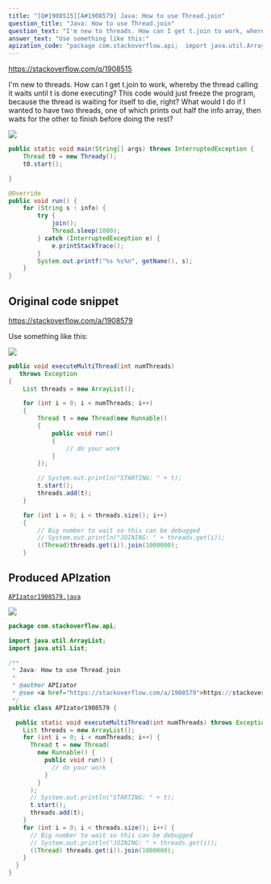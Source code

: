 ```yaml
---
title: "[Q#1908515][A#1908579] Java: How to use Thread.join"
question_title: "Java: How to use Thread.join"
question_text: "I'm new to threads. How can I get t.join to work, whereby the thread calling it waits until t is done executing? This code would just freeze the program, because the thread is waiting for itself to die, right? What would I do if I wanted to have two threads, one of which prints out half the info array, then waits for the other to finish before doing the rest?"
answer_text: "Use something like this:"
apization_code: "package com.stackoverflow.api;  import java.util.ArrayList; import java.util.List;  /**  * Java: How to use Thread.join  *  * @author APIzator  * @see <a href=\"https://stackoverflow.com/a/1908579\">https://stackoverflow.com/a/1908579</a>  */ public class APIzator1908579 {    public static void executeMultiThread(int numThreads) throws Exception {     List threads = new ArrayList();     for (int i = 0; i < numThreads; i++) {       Thread t = new Thread(         new Runnable() {           public void run() {             // do your work           }         }       );       // System.out.println(\"STARTING: \" + t);       t.start();       threads.add(t);     }     for (int i = 0; i < threads.size(); i++) {       // Big number to wait so this can be debugged       // System.out.println(\"JOINING: \" + threads.get(i));       ((Thread) threads.get(i)).join(1000000);     }   } }"
---
```


https://stackoverflow.com/q/1908515

I&#x27;m new to threads. How can I get t.join to work, whereby the thread calling it waits until t is done executing?
This code would just freeze the program, because the thread is waiting for itself to die, right?
What would I do if I wanted to have two threads, one of which prints out half the info array, then waits for the other to finish before doing the rest?


<div class="code-logo"><img src="/stackoverflow.png" /></div>

```java
public static void main(String[] args) throws InterruptedException {
    Thread t0 = new Thready();
    t0.start();

}

@Override
public void run() {
    for (String s : info) {
        try {
            join();
            Thread.sleep(1000);
        } catch (InterruptedException e) {
            e.printStackTrace();
        }
        System.out.printf("%s %s%n", getName(), s);
    }   
}
```


## Original code snippet

https://stackoverflow.com/a/1908579

Use something like this:

<div class="code-logo"><img src="/stackoverflow.png" /></div>

```java
public void executeMultiThread(int numThreads)
   throws Exception
{
    List threads = new ArrayList();

    for (int i = 0; i < numThreads; i++)
    {
        Thread t = new Thread(new Runnable()
        {
            public void run()
            {
                // do your work
            }
        });

        // System.out.println("STARTING: " + t);
        t.start();
        threads.add(t);
    }

    for (int i = 0; i < threads.size(); i++)
    {
        // Big number to wait so this can be debugged
        // System.out.println("JOINING: " + threads.get(i));
        ((Thread)threads.get(i)).join(1000000);
    }
```

## Produced APIzation

[`APIzator1908579.java`](https://github.com/pasqualesalza/apization-temp/raw/main/data/search/APIzator1908579.java)

<div class="code-logo"><img src="/apizator.png" /></div>

```java
package com.stackoverflow.api;

import java.util.ArrayList;
import java.util.List;

/**
 * Java: How to use Thread.join
 *
 * @author APIzator
 * @see <a href="https://stackoverflow.com/a/1908579">https://stackoverflow.com/a/1908579</a>
 */
public class APIzator1908579 {

  public static void executeMultiThread(int numThreads) throws Exception {
    List threads = new ArrayList();
    for (int i = 0; i < numThreads; i++) {
      Thread t = new Thread(
        new Runnable() {
          public void run() {
            // do your work
          }
        }
      );
      // System.out.println("STARTING: " + t);
      t.start();
      threads.add(t);
    }
    for (int i = 0; i < threads.size(); i++) {
      // Big number to wait so this can be debugged
      // System.out.println("JOINING: " + threads.get(i));
      ((Thread) threads.get(i)).join(1000000);
    }
  }
}

```
